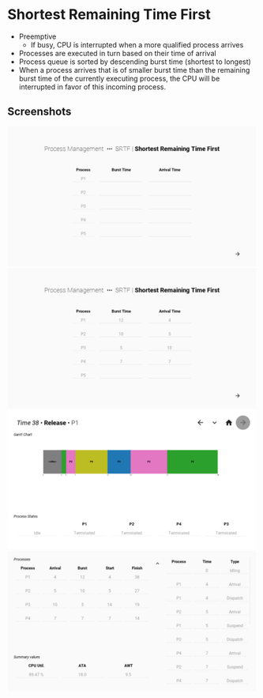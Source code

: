 # Shortest Remaining Time First

- Preemptive
  - If busy, CPU is interrupted when a more qualified process arrives
- Processes are executed in turn based on their time of arrival
- Process queue is sorted by descending burst time (shortest to longest)
- When a process arrives that is of smaller burst time than the remaining burst time of the currently executing process, the CPU will be interrupted in favor of this incoming process.

## Screenshots

![Program main screen](./graphics/00-main.png)
![Sample inputs](./graphics/08-examples.png)
![Sample results](./graphics/08-results.png)
![Sample summary](./graphics/08-summary.png)
